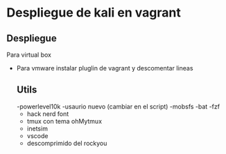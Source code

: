 # Despliegue de kali en vagrant #
## Despliegue #
Para virtual box 
- Para vmware instalar pluglin de vagrant y descomentar lineas
  ## Utils ##
  -powerlevel10k
  -usaurio nuevo (cambiar en el script)
  -mobsfs 
  -bat
  -fzf
  - hack nerd font
  - tmux con tema ohMytmux 
  - inetsim
  - vscode
  - descomprimido del rockyou
  
